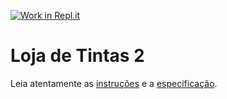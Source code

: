 [![Work in Repl.it](https://classroom.github.com/assets/work-in-replit-14baed9a392b3a25080506f3b7b6d57f295ec2978f6f33ec97e36a161684cbe9.svg)](https://classroom.github.com/online_ide?assignment_repo_id=3710483&assignment_repo_type=AssignmentRepo)
# Loja de Tintas 2

Leia atentamente as [instruções](./instruções.md) e a [especificação](./especificação.md).
